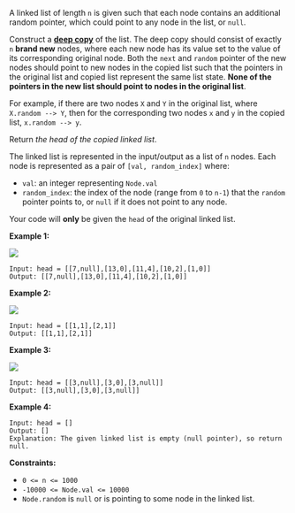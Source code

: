 A linked list of length `n` is given such that each node contains an
additional random pointer, which could point to any node in the list, or
`null`.

Construct a [**deep
copy**](https://en.wikipedia.org/wiki/Object_copying#Deep_copy) of the list.
The deep copy should consist of exactly `n` **brand new** nodes, where each
new node has its value set to the value of its corresponding original node.
Both the `next` and `random` pointer of the new nodes should point to new
nodes in the copied list such that the pointers in the original list and
copied list represent the same list state. **None of the pointers in the new
list should point to nodes in the original list**.

For example, if there are two nodes `X` and `Y` in the original list, where
`X.random --> Y`, then for the corresponding two nodes `x` and `y` in the
copied list, `x.random --> y`.

Return _the head of the copied linked list_.

The linked list is represented in the input/output as a list of `n` nodes.
Each node is represented as a pair of `[val, random_index]` where:

  * `val`: an integer representing `Node.val`
  * `random_index`: the index of the node (range from `0` to `n-1`) that the `random` pointer points to, or `null` if it does not point to any node.

Your code will **only** be given the `head` of the original linked list.



**Example 1:**

![](https://assets.leetcode.com/uploads/2019/12/18/e1.png)

    
    
    Input: head = [[7,null],[13,0],[11,4],[10,2],[1,0]]
    Output: [[7,null],[13,0],[11,4],[10,2],[1,0]]
    

**Example 2:**

![](https://assets.leetcode.com/uploads/2019/12/18/e2.png)

    
    
    Input: head = [[1,1],[2,1]]
    Output: [[1,1],[2,1]]
    

**Example 3:**

**![](https://assets.leetcode.com/uploads/2019/12/18/e3.png)**

    
    
    Input: head = [[3,null],[3,0],[3,null]]
    Output: [[3,null],[3,0],[3,null]]
    

**Example 4:**

    
    
    Input: head = []
    Output: []
    Explanation: The given linked list is empty (null pointer), so return null.
    



**Constraints:**

  * `0 <= n <= 1000`
  * `-10000 <= Node.val <= 10000`
  * `Node.random` is `null` or is pointing to some node in the linked list.

